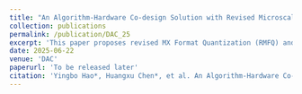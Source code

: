 ```yaml
---
title: "An Algorithm-Hardware Co-design Solution with Revised Microscaling Format Quantization for Accelerating Large Language Models"
collection: publications
permalink: /publication/DAC_25
excerpt: 'This paper proposes revised MX Format Quantization (RMFQ) and revised MX Format Accelerator (RMFA), an algorithmhardware co-design solution that adopts a two-level quantization using revised MX (RMX) format.'
date: 2025-06-22
venue: 'DAC'
paperurl: 'To be released later'
citation: 'Yingbo Hao*, Huangxu Chen*, et al. An Algorithm-Hardware Co-design Solution with Revised Microscaling Format Quantization for Accelerating Large Language Models. In 2025 62th ACM/IEEE Design Automation Conference (DAC), pages 1–6. IEEE, 2025.'
---
```

